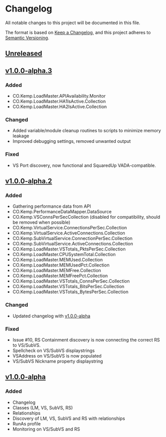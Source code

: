 # Changelog

All notable changes to this project will be documented in this file.

The format is based on [Keep a Changelog](https://keepachangelog.com/en/1.0.0/),
and this project adheres to [Semantic Versioning](https://semver.org/spec/v2.0.0.html).

## [Unreleased]

## [v1.0.0-alpha.3]

### Added

- CO.Kemp.LoadMaster.APIAvailability.Monitor
- CO.Kemp.LoadMaster.HA1IsActive.Collection
- CO.Kemp.LoadMaster.HA2IsActive.Collection

### Changed
- Added variable/module cleanup routines to scripts to minimize memory leakage
- Improved debugging settings, removed unwanted output

### Fixed

- VS Port discovery, now functional and SquaredUp VADA-compatible.

## [v1.0.0-alpha.2]

### Added

- Gathering performance data from API
- CO.Kemp.PerformanceDataMapper.DataSource
- CO.Kemp.VSConnsPerSecCollection (disabled for compatibility, should be removed when possible)
- CO.Kemp.VirtualService.ConnectionsPerSec.Collection
- CO.Kemp.VirtualService.ActiveConnections.Collection
- CO.Kemp.SubVirtualService.ConnectionPerSec.Collection
- CO.Kemp.SubVirtualService.ActiveConnections.Collection
- CO.Kemp.LoadMaster.VSTotals_PktsPerSec.Collection
- CO.Kemp.LoadMaster.CPUSystemTotal.Collection
- CO.Kemp.LoadMaster.MEMUsed.Collection
- CO.Kemp.LoadMaster.MEMUsedPct.Collection
- CO.Kemp.LoadMaster.MEMFree.Collection
- CO.Kemp.LoadMaster.MEMFreePct.Collection
- CO.Kemp.LoadMaster.VSTotals_ConnsPerSec.Collection
- CO.Kemp.LoadMaster.VSTotals_BitsPerSec.Collection
- CO.Kemp.LoadMaster.VSTotals_BytesPerSec.Collection

### Changed

- Updated changelog with [v1.0.0-alpha]

### Fixed

- Issue #10, RS Containment discovery is now connecting the correct RS to VS/SubVS.
- Spellcheck on VS/SubVS displaystrings
- VSAddress on VS/SubVS is now populated
- VS/SubVS Nickname property displaystring

## [v1.0.0-alpha]

### Added

- Changelog
- Classes (LM, VS, SubVS, RS)
- Relationships
- Discovery of LM, VS, SubVS and RS with relationships
- RunAs profile
- Monitoring on VS/SubVS and RS

[Unreleased]: https://github.com/ClasOhlson/CO.Kemp/compare/v1.0.0-alpha.3...HEAD
[v1.0.0-alpha.3]: https://github.com/ClasOhlson/CO.Kemp/compare/v1.0.0-alpha.2...v1.0.0-alpha.3
[v1.0.0-alpha.2]: https://github.com/ClasOhlson/CO.Kemp/compare/v1.0.0-alpha...v1.0.0-alpha.2
[v1.0.0-alpha]: https://github.com/ClasOhlson/CO.Kemp/compare/2363f6e3025e430963c61f8420f05d549ddfe007...v1.0.0-alpha
